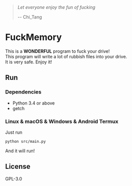 > *Let everyone enjoy the fun of fucking*
> 
> -- Chi_Tang

# FuckMemory
This is a **WONDERFUL** program to fuck your drive!    
This program will write a lot of rubbish files into your drive.  
It is very safe. Enjoy it!

## Run
### Dependencies
- Python 3.4 or above
- getch

### Linux & macOS & Windows & Android Termux
Just run

```shell
python src/main.py
```

And it will run!

## License
GPL-3.0
